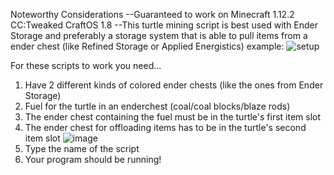 Noteworthy Considerations
--Guaranteed to work on Minecraft 1.12.2 CC:Tweaked CraftOS 1.8
--This turtle mining script is best used with Ender Storage and preferably a storage system that is able to pull items from a ender chest (like Refined Storage or Applied Energistics)
example:
![setup](https://github.com/ManiacSpazatron/Mincraft-Basic-Turtle-Miner/assets/103073028/5f8a5aca-d1bd-4a35-9a47-9a00dba4c76f)

For these scripts to work you need...
1. Have 2 different kinds of colored ender chests (like the ones from Ender Storage)
2. Fuel for the turtle in an enderchest (coal/coal blocks/blaze rods)
3. The ender chest containing the fuel must be in the turtle's first item slot
4. The ender chest for offloading items has to be in the turtle's second item slot
![image](https://github.com/ManiacSpazatron/Mincraft-Turtle-Miner/assets/103073028/2a85cdab-c7ee-4cc9-a75a-2cad84f41646)
5. Type the name of the script
6. Your program should be running!
